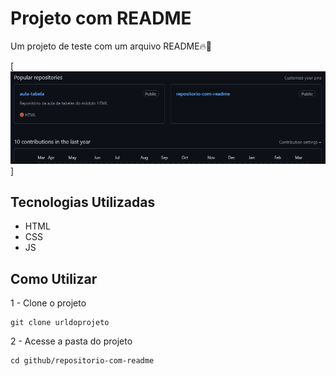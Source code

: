 # Projeto com README
Um projeto de teste com um arquivo README🔥🚀

[<img src="testereadme.gif" alt="tela inicial do perfil github">]

## Tecnologias Utilizadas
- HTML
- CSS
- JS

## Como Utilizar
1 - Clone o projeto
``` 
git clone urldoprojeto
```

2 - Acesse a pasta do projeto
```
cd github/repositorio-com-readme
```
